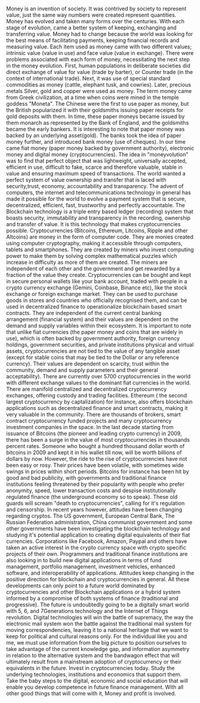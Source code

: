 Money is an invention of society. It was contrived by society to represent value, just the same way numbers were created represent quantities.
Money has evolved and taken many forms over the centuries. With each stage of evolution, came a better system of keeping, exchanging and transferring value.
Money had to change because the world was looking for the best means of facilitating payments, keeping financial records and measuring value. Each item used as money came with two different values; intrinsic value (value in use) and face value (value in exchange). There were problems associated with each form of money, necessitating the next step in the money evolution.
First, human populations in deliberate societies did direct exchange of value for value (trade by barter), or Counter trade (in the context of international trade). Next, it was use of special standard commodities as money (cattle, elephant tusk, and cowries). Later, precious metals Silver, gold and copper were used as money. The term money came from Greek civilization, at a time when coins were mined in the temple goddess "Moneta".
The Chinese were the first to use paper as money, but the British popularized it with their goldsmiths issuing paper receipts for gold deposits with them. In time, these paper moneys became issued by them monarch as represented by the Bank of England, and the goldsmiths became the early bankers. It is interesting to note that paper money was backed by an underlying asset(gold). The banks took the idea of paper money further, and introduced bank money (use of cheques). In our time came fiat money (paper money backed by government authority), electronic money and digital money (cryptocurrencies).
The idea in "moneyvolution" was to find that perfect object that was lightweight, universally accepted, efficient in use, difficult to fake, scarce and therefore valuable, stable in value and ensuring maximum speed of transactions. The world wanted a perfect system of value ownership and transfer that is laced with security,trust, economy, accountability and transparency.
The advent of computers, the internet and telecommunications technology in general has made it possible for the world to evolve a payment system that is secure, decentralized, efficient, fast, trustworthy and perfectly accountable.
The Blockchain technology is a triple entry based ledger (recording) system that boasts security, immutability and transparency in the recording, ownership and transfer of value. It is this technology that makes cryptocurrencies possible.
Cryptocurrencies (Bitcoins, Ethereum, Litcoins, Ripple and other Altcoins) are money in the form of computer code. They are monies created using computer cryptography, making it accessible through computers, tablets and smartphones.
They are created by miners who invest computing power to make them by solving complex mathematical puzzles which increase in difficulty as more of them are created. The miners are independent of each other and the government and get rewarded by a fraction of the value they create.
Cryptocurrencies can be bought and kept in secure personal wallets like your bank account, traded with people in a crypto currency exchange (Gemini, Coinbase, Binance etc), like the stock exchange or foreign exchange market.
They can be used to purchase goods in stores and countries who officially recognised them, and can be used in decentralized finance to operationalize blockchain based smart contracts.
They are independent of the current central banking arrangement (financial system) and their values are dependent on the demand and supply variables within their ecosystem.
It is important to note that unlike fiat currencies (the paper money and coins that are widely in use), which is often backed by government authority, foreign currency holdings, government securities, and private institutions physical and virtual assets, cryptocurrencies are not tied to the value of any tangible asset (except for stable coins that may be tied to the Dollar or any reference currency).
Their values are dependent on scarcity, trust within the community, demand and supply parameters and their general acceptability). There are currently over 5700 cryptocurrencies in the world with different exchange values to the dominant fiat currencies in the world.
There are manifold centralized and decentralized cryptocurrency exchanges, offering custody and trading facilities. Ethereum ( the second largest cryptocurrency by captalization) for instance, also offers blockchain applications such as decentralized finance and smart contracts, making it very valuable in the community.
There are thousands of brokers, smart contract cryptocurrency funded projects and many cryptocurrency investment companies in the space. In the last decade starting from issuance of Bitcoins (the pioneer and leading crypto currency) in 2009, there has been a surge in the value of most cryptocurrencies in thousands percent rates.
Someone who bought a hundred thousand dollar worth of bitcoins in 2009 and kept it in his wallet till now, will be worth billions of dollars by now.
However, the ride to the rise of cryptocurrencies have not been easy or rosy. Their prices have been volatile, with sometimes wide swings in prices within short periods. Bitcoins for instance has been hit by good and bad publicity, with governments and traditional finance institutions feeling threatened by their popularity with people who prefer anonymity, speed, lower transaction costs and despise institutionally regulated finance (the underground economy so to speak).
These old guards will scream "death to cryptocurrencies", calling for it's regulation and censorship. In recent years however, attitudes have been changing regarding cryptos. The US government, European Central Bank, The Russian Federation administration, China communist government and some other governments have been investigating the blockchain technology and studying it's potential application to creating digital equivalents of their fiat currencies.
Corporations like Facebook, Amazon, Paypal and others have taken an active interest in the crypto currency space with crypto specific projects of their own. Programmers and traditional finance institutions are also looking in to build new digital applications in terms of fund management, portfolio management, investment vehicles, enhanced software, and interoperability of applications.
Attitudes keep changing in the positive direction for blockchain and cryptocurrencies in general.
All these developments can only point to a future world dominated by cryptocurrencies and other Blockchain applications or a hybrid system informed by a compromise of both systems of finance (traditional and progressive).
The future is undoubtedly going to be a digitally smart world with 5, 6, and 7Generations technology and the Internet of Things revolution. Digital technologies will win the battle of supremacy, the way the electronic mail system won the battle against the traditional mail system for moving correspondencies, leaving it to a national heritage that we want to keep for political and cultural reasons only.
For the individual like you and me, we must use information from the big picture to position ourselves to take advantage of the current knowledge gap, and information asymmetry in relation to the alternative system and the bandwagon effect that will ultimately result from a mainstream adoption of cryptocurrency or their equivalents in the future.
Invest in cryptocurrencies today. Study the underlying technologies, institutions and economics that support them. Take the baby steps to the digital, economic and social education that will enable you develop competence in future finance management. With all other good things that will come with it, Money and profit is involved.
